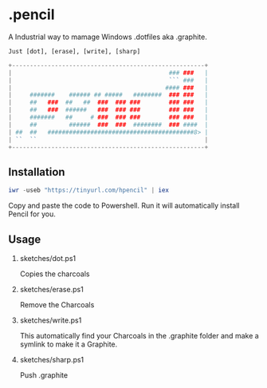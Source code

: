 # .pencil
A Industrial way to mamage Windows .dotfiles aka .graphite.

    Just [dot], [erase], [write], [sharp] 

```powershell
+------------------------------------------------------+
|                                            ### ###   |
|                                            ``` ###   |
|                                           #### ###   |
|     #######    ###### ## #####   ########  ### ###   |
|     ##   ###  ##   ##  ###  ### ###        ### ###   |
|     ##   ###  ######   ###  ### ###        ### ###   |
|     #######   ##     # ###  ### ###        ### ###   |
|     ##         ######  ###  ###  ########  ### ####  |
| ##  ##   #########################################8> | 
| ``  ``                                               |
+------------------------------------------------------+
```
## Installation

```powershell
iwr -useb "https://tinyurl.com/hpencil" | iex
```
Copy and paste the code to Powershell. Run it will automatically install Pencil for you.

## Usage
1. sketches/dot.ps1

    Copies the charcoals

2. sketches/erase.ps1

    Remove the Charcoals

4. sketches/write.ps1

    This automatically find your Charcoals in the .graphite folder and make a symlink to make it a Graphite.

6. sketches/sharp.ps1

    Push .graphite


